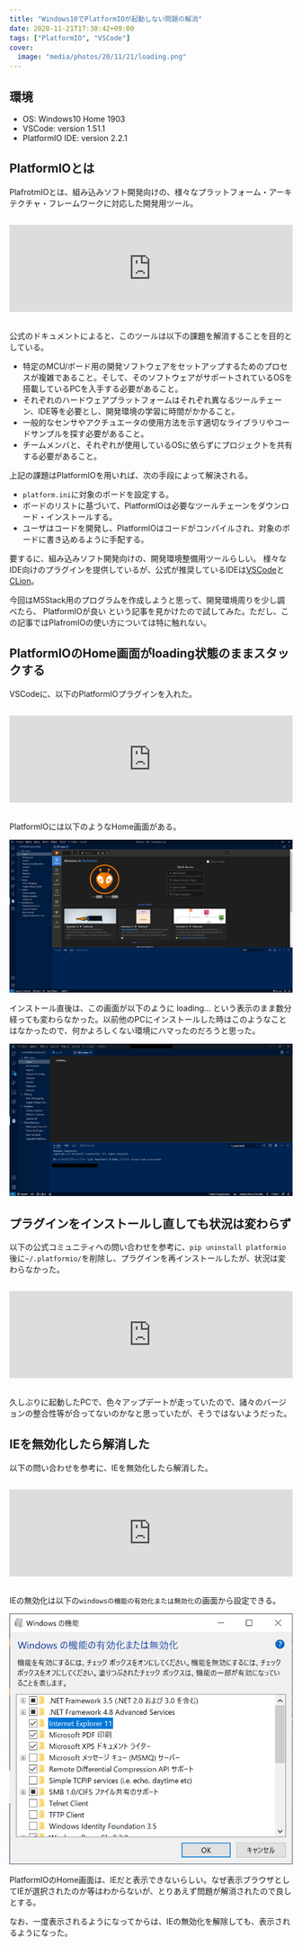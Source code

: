 ```yaml
---
title: "Windows10でPlatformIOが起動しない問題の解消"
date: 2020-11-21T17:30:42+09:00
tags: ["PlatformIO", "VSCode"]
cover:
  image: "media/photos/20/11/21/loading.png"
---
```


## 環境

- OS: Windows10 Home 1903
- VSCode: version 1.51.1
- PlatformIO IDE: version 2.2.1

## PlatformIOとは

PlafrotmIOとは、組み込みソフト開発向けの、様々なプラットフォーム・アーキテクチャ・フレームワークに対応した開発用ツール。

<iframe class="hatenablogcard" style="width:100%;height:155px;margin:15px 0;max-width:680px;" title="A professional collaborative platform for embedded development · PlatformIO" src="https://hatenablog-parts.com/embed?url=https://platformio.org/" frameborder="0" scrolling="no"></iframe>

公式のドキュメントによると、このツールは以下の課題を解消することを目的としている。

- 特定のMCU/ボード用の開発ソフトウェアをセットアップするためのプロセスが複雑であること。そして、そのソフトウェアがサポートされているOSを搭載しているPCを入手する必要があること。
- それぞれのハードウェアプラットフォームはそれぞれ異なるツールチェーン、IDE等を必要とし、開発環境の学習に時間がかかること。
- 一般的なセンサやアクチュエータの使用方法を示す適切なライブラリやコードサンプルを探す必要があること。
- チームメンバと、それぞれが使用しているOSに依らずにプロジェクトを共有する必要があること。

上記の課題はPlatformIOを用いれば、次の手段によって解決される。

- `platform.ini`に対象のボードを設定する。
- ボードのリストに基づいて、PlatformIOは必要なツールチェーンをダウンロード・インストールする。
- ユーザはコードを開発し、PlatformIOはコードがコンパイルされ、対象のボードに書き込めるように手配する。

要するに、組み込みソフト開発向けの、開発環境整備用ツールらしい。
様々なIDE向けのプラグインを提供しているが、公式が推奨しているIDEは[VSCode](https://azure.microsoft.com/ja-jp/products/visual-studio-code/)と[CLion](https://www.jetbrains.com/ja-jp/clion/)。

今回はM5Stack用のプログラムを作成しようと思って、開発環境周りを少し調べたら、 PlatformIOが良い という記事を見かけたので試してみた。ただし、この記事ではPlafromIOの使い方については特に触れない。

## PlatformIOのHome画面がloading状態のままスタックする

VSCodeに、以下のPlatformIOプラグインを入れた。

<iframe class="hatenablogcard" style="width:100%;height:155px;margin:15px 0;max-width:680px;" title="PlatformIO IDE - Visual Studio Marketplace" src="https://hatenablog-parts.com/embed?url=https://marketplace.visualstudio.com/items?itemName=platformio.platformio-ide" frameborder="0" scrolling="no"></iframe>

PlatformIOには以下のようなHome画面がある。

![](/media/markdownx/8b5484dc-05e4-4570-8f6d-2f2ff5d641af.png)

インストール直後は、この画面が以下のように loading... という表示のまま数分経っても変わらなかった。以前他のPCにインストールした時はこのようなことはなかったので、何かよろしくない環境にハマったのだろうと思った。

![](/media/markdownx/e630ee0a-a255-4c24-8c75-b7f91f4ee1a2.png)

## プラグインをインストールし直しても状況は変わらず

以下の公式コミュニティへの問い合わせを参考に、`pip uninstall platformio`後に`~/.platformio/`を削除し、プラグインを再インストールしたが、状況は変わらなかった。

<iframe class="hatenablogcard" style="width:100%;height:155px;margin:15px 0;max-width:680px;" title="Home page not loading - PlatformIO Home - PlatformIO Community" src="https://hatenablog-parts.com/embed?url=https://community.platformio.org/t/home-page-not-loading/2848" frameborder="0" scrolling="no"></iframe>

久しぶりに起動したPCで、色々アップデートが走っていたので、諸々のバージョンの整合性等が合ってないのかなと思っていたが、そうではないようだった。

## IEを無効化したら解消した

以下の問い合わせを参考に、IEを無効化したら解消した。

<iframe class="hatenablogcard" style="width:100%;height:155px;margin:15px 0;max-width:680px;" title="Home not loading - PlatformIO Home - PlatformIO Community" src="https://hatenablog-parts.com/embed?url=https://community.platformio.org/t/home-not-loading/2579/24" frameborder="0" scrolling="no"></iframe>

IEの無効化は以下の`windowsの機能の有効化または無効化`の画面から設定できる。

![](/media/markdownx/40e30749-35ef-4383-a4e0-9a9a77323268.png)

PlatformIOのHome画面は、IEだと表示できないらしい。なぜ表示ブラウザとしてIEが選択されたのか等はわからないが、とりあえず問題が解消されたので良しとする。

なお、一度表示されるようになってからは、IEの無効化を解除しても、表示されるようになった。

<!--
<small>アフィリエイト</small>

<div class="kattene">
    <div class="kattene__imgpart"><a target="_blank" rel="noopener" href="https://www.amazon.co.jp/gp/product/4865942092/ref=as_li_tl?ie=UTF8&camp=247&creative=1211&creativeASIN=4865942092&linkCode=as2&tag=kouya17-22&linkId=5c3dcfc3acd7904d49cf2c986b17a4cd"><img src="//ws-fe.amazon-adsystem.com/widgets/q?_encoding=UTF8&MarketPlace=JP&ASIN=4865942092&ServiceVersion=20070822&ID=AsinImage&WS=1&Format=_SL160_&tag=kouya17-22"></a></div>
    <div class="kattene__infopart">
      <div class="kattene__title"><a target="_blank" rel="noopener" href="https://www.amazon.co.jp/gp/product/4865942092/ref=as_li_tl?ie=UTF8&camp=247&creative=1211&creativeASIN=4865942092&linkCode=as2&tag=kouya17-22&linkId=5c3dcfc3acd7904d49cf2c986b17a4cd">みんなのM5Stack入門</a></div>
      <div class="kattene__description">リックテレコム (2019/11/8)</div>
      <div class="kattene__btns __four">
      <div><a class="kattene__btn __orange" target="_blank" rel="noopener" href="https://www.amazon.co.jp/gp/product/4865942092/ref=as_li_tl?ie=UTF8&camp=247&creative=1211&creativeASIN=4865942092&linkCode=as2&tag=kouya17-22&linkId=5c3dcfc3acd7904d49cf2c986b17a4cd">Amazon</a></div>
      <div><a class="kattene__btn __blue" target="_blank" rel="noopener" href="https://www.amazon.co.jp/gp/product/B082DVY3J1/ref=as_li_tl?ie=UTF8&camp=247&creative=1211&creativeASIN=B082DVY3J1&linkCode=as2&tag=kouya17-22&linkId=6184c50e2814e45be72e9101ebbb8c60">Kindle</a></div>
      <div><a class="kattene__btn __red" target="_blank" rel="noopener" href="https://hb.afl.rakuten.co.jp/ichiba/1585b2d3.e3af76f2.1585b2d4.494d3f80/?pc=https%3A%2F%2Fitem.rakuten.co.jp%2Fbook%2F16094174%2F&link_type=text&ut=eyJwYWdlIjoiaXRlbSIsInR5cGUiOiJ0ZXh0Iiwic2l6ZSI6IjI0MHgyNDAiLCJuYW0iOjEsIm5hbXAiOiJyaWdodCIsImNvbSI6MSwiY29tcCI6ImRvd24iLCJwcmljZSI6MSwiYm9yIjoxLCJjb2wiOjEsImJidG4iOjEsInByb2QiOjAsImFtcCI6ZmFsc2V9">楽天ブックス</a></div>
      <div><a class="kattene__btn __green" target="_blank" rel="noopener" href="https://hb.afl.rakuten.co.jp/ichiba/1592b466.7f5ea7c8.1592b467.70471b78/?pc=https%3A%2F%2Fitem.rakuten.co.jp%2Frakutenkobo-ebooks%2F116bf0e891d43146a3eb129e2701944b%2F&link_type=text&ut=eyJwYWdlIjoiaXRlbSIsInR5cGUiOiJ0ZXh0Iiwic2l6ZSI6IjI0MHgyNDAiLCJuYW0iOjEsIm5hbXAiOiJyaWdodCIsImNvbSI6MSwiY29tcCI6ImRvd24iLCJwcmljZSI6MCwiYm9yIjoxLCJjb2wiOjEsImJidG4iOjEsInByb2QiOjAsImFtcCI6ZmFsc2V9">楽天Kobo</a></div>
      </div>
    </div>
</div>
-->
